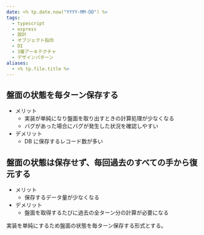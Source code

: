 ```yaml
---
date: <% tp.date.now("YYYY-MM-DD") %>
tags:
  - typescript
  - express
  - 設計
  - オブジェクト指向
  - DI
  - 3層アーキテクチャ
  - デザインパターン
aliases:
  - <% tp.file.title %>
---
```


## 盤面の状態を毎ターン保存する

- メリット
  - 実装が単純になり盤面を取り出すときの計算処理が少なくなる
  - バグがあった場合にバグが発生した状況を確認しやすい
- デメリット
  - DB に保存するレコード数が多い

## 盤面の状態は保存せず、毎回過去のすべての手から復元する

- メリット
  - 保存するデータ量が少なくなる
- デメリット
  - 盤面を取得するたびに過去の全ターン分の計算が必要になる

実装を単純にするため盤面の状態を毎ターン保存する形式とする。
